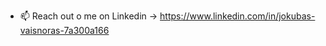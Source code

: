 - 📫 Reach out o me on Linkedin -> https://www.linkedin.com/in/jokubas-vaisnoras-7a300a166

<!---
JokubasVaisnoras/JokubasVaisnoras is a ✨ special ✨ repository because its `README.md` (this file) appears on your GitHub profile.
You can click the Preview link to take a look at your changes.
--->
